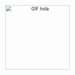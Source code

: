 <div align="center">
  <img src="https://media.giphy.com/media/Niyk3I37xmdLU1HL8t/giphy.gif" alt="GIF hola" width="200"/>
</div>
